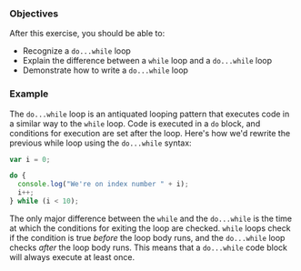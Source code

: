 <!--{ ids:[198], language:'JavaScript', type:'workshop', order: 7, name:'Do...While Loops', description:'Similar to a while loop, but runs at least once no matter what' }-->

### Objectives

After this exercise, you should be able to:

- Recognize a `do...while` loop
- Explain the difference between a `while` loop and a `do...while` loop
- Demonstrate how to write a `do...while` loop

### Example

The `do...while` loop is an antiquated looping pattern that executes code in a similar way to the `while` loop. Code is executed in a `do` block, and conditions for execution are set after the loop. Here's how we'd rewrite the previous while loop using the `do...while` syntax:

```js
var i = 0;

do {
  console.log("We're on index number " + i);
  i++;
} while (i < 10);
```

The only major difference between the `while` and the `do...while` is the time at which the conditions for exiting the loop are checked. `while` loops check if the condition is true _before_ the loop body runs, and the `do...while` loop checks _after_ the loop body runs. This means that a `do...while` code block will always execute at least once.
